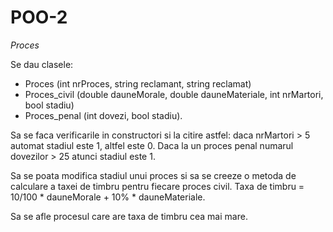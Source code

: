 # POO-2
*Proces*

Se dau clasele:
  - Proces (int nrProces, string reclamant, string reclamat)
  - Proces_civil (double dauneMorale, double dauneMateriale, int nrMartori,
bool stadiu)
  - Proces_penal (int dovezi, bool stadiu).
  
  Sa se faca verificarile in constructori si la citire astfel: daca nrMartori > 5 automat
stadiul este 1, altfel este 0. Daca la un proces penal numarul dovezilor > 25
atunci stadiul este 1.

  Sa se poata modifica stadiul unui proces si sa se creeze o metoda de calculare a
taxei de timbru pentru fiecare proces civil. Taxa de timbru = 10/100 *
dauneMorale + 10% * dauneMateriale.

  Sa se afle procesul care are taxa de timbru cea mai mare.
